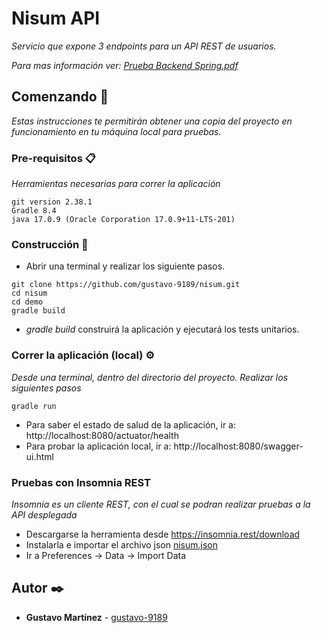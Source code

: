 # Nisum API

_Servicio que expone 3 endpoints para un API REST de usuarios._

_Para mas información ver: [Prueba Backend Spring.pdf](./docs/Ejercicio_JAVA-Especialista_Integracion-BCI.docx.pdf)_

## Comenzando 🚀

_Estas instrucciones te permitirán obtener una copia del proyecto en funcionamiento en tu máquina local para pruebas._

### Pre-requisitos 📋

_Herramientas necesarias para correr la aplicación_

```
git version 2.38.1
Gradle 8.4
java 17.0.9 (Oracle Corporation 17.0.9+11-LTS-201)
```

### Construcción 🔧

+ Abrir una terminal y realizar los siguiente pasos.

```
git clone https://github.com/gustavo-9189/nisum.git
cd nisum
cd demo
gradle build
```
+ _gradle build_ construirá la aplicación y ejecutará los tests unitarios.

### Correr la aplicación (local) ⚙️

_Desde una terminal, dentro del directorio del proyecto. Realizar los siguientes pasos_

```
gradle run
```
+ Para saber el estado de salud de la aplicación, ir a: http://localhost:8080/actuator/health
+ Para probar la aplicación local, ir a: http://localhost:8080/swagger-ui.html

### Pruebas con Insomnia REST
_Insomnia es un cliente REST, con el cual se podran realizar pruebas a la API desplegada_
+ Descargarse la herramienta desde https://insomnia.rest/download
+ Instalarla e importar el archivo json [nisum.json](./docs/nisum.json)
+ Ir a Preferences -> Data -> Import Data

## Autor ✒️

* **Gustavo Martínez** - [gustavo-9189](https://github.com/gustavo-9189)
